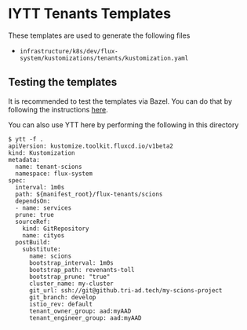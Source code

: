 # IYTT Tenants Templates

These templates are used to generate the following files

* `infrastructure/k8s/dev/flux-system/kustomizations/tenants/kustomization.yaml`

## Testing the templates

It is recommended to test the templates via Bazel. You can do that by
following the instructions [here](../../../../k8s/dev/flux-system/kustomizations/tenants).

You can also use YTT here by performing the following in this directory

```shell
$ ytt -f .      
apiVersion: kustomize.toolkit.fluxcd.io/v1beta2
kind: Kustomization
metadata:
  name: tenant-scions
  namespace: flux-system
spec:
  interval: 1m0s
  path: ${manifest_root}/flux-tenants/scions
  dependsOn:
  - name: services
  prune: true
  sourceRef:
    kind: GitRepository
    name: cityos
  postBuild:
    substitute:
      name: scions
      bootstrap_interval: 1m0s
      bootstrap_path: revenants-toll
      bootstrap_prune: "true"
      cluster_name: my-cluster
      git_url: ssh://git@github.tri-ad.tech/my-scions-project
      git_branch: develop
      istio_rev: default
      tenant_owner_group: aad:myAAD
      tenant_engineer_group: aad:myAAD
```
